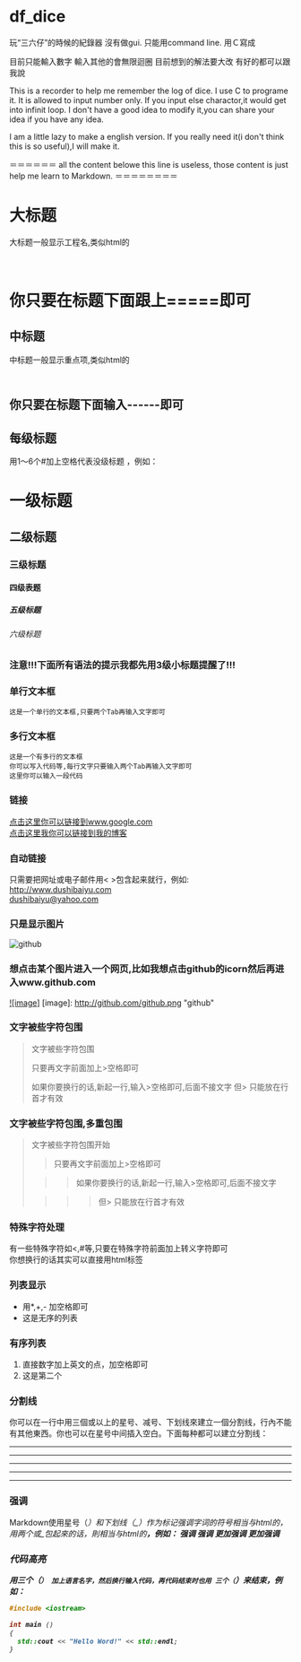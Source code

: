 # df_dice

玩“三六仔”的時候的紀錄器 沒有做gui. 只能用command line.
用Ｃ寫成

目前只能輸入數字 輸入其他的會無限迴圈 目前想到的解法要大改 有好的都可以跟我說

This is a recorder to help me remember the log of dice.
I use C to programe it.
It is allowed to input number only.
If you input else charactor,it would get into infinit loop.
I don't have a good idea to modify it,you can share your idea if you have any idea.

I am a little lazy to make a english version. If you really need it(i don't think this is so useful),I will make it.



＝＝＝＝＝＝ all the content belowe this line is useless, those content is just help me learn to Markdown. ＝＝＝＝＝＝＝＝




大标题
===================================
大标题一般显示工程名,类似html的<h1><br />
你只要在标题下面跟上=====即可


中标题
-----------------------------------
中标题一般显示重点项,类似html的<h2><br />
你只要在标题下面输入------即可

## 每级标题
用1～6个#加上空格代表没级标题 ，例如：
# 一级标题
## 二级标题
### 三级标题
#### 四级表题
##### 五级标题
###### 六级标题

### 注意!!!下面所有语法的提示我都先用3级小标题提醒了!!!

### 单行文本框
    这是一个单行的文本框,只要两个Tab再输入文字即可

### 多行文本框
    这是一个有多行的文本框
    你可以写入代码等,每行文字只要输入两个Tab再输入文字即可
    这里你可以输入一段代码


### 链接
  [点击这里你可以链接到www.google.com](http://www.google.com)<br />
  [点击这里我你可以链接到我的博客](http://www.dushibaiyu.com)<br />

### 自动链接
只需要把网址或电子邮件用< >包含起来就行，例如: <br />
<http://www.dushibaiyu.com> <br/>
<dushibaiyu@yahoo.com>

### 只是显示图片
![github](http://github.com/unicorn.png "github")

### 想点击某个图片进入一个网页,比如我想点击github的icorn然后再进入www.github.com
  [![image]](http://www.github.com/)
  [image]: http://github.com/github.png "github"

### 文字被些字符包围
> 文字被些字符包围
>
> 只要再文字前面加上>空格即可
>
> 如果你要换行的话,新起一行,输入>空格即可,后面不接文字
> 但> 只能放在行首才有效

### 文字被些字符包围,多重包围
> 文字被些字符包围开始
>
> > 只要再文字前面加上>空格即可
>
>  > > 如果你要换行的话,新起一行,输入>空格即可,后面不接文字
>
> > > > 但> 只能放在行首才有效

### 特殊字符处理
有一些特殊字符如<,#等,只要在特殊字符前面加上转义字符即可<br />
你想换行的话其实可以直接用html标签<br />

### 列表显示
* 用*,+,- 加空格即可
* 这是无序的列表

### 有序列表
1. 直接数字加上英文的点，加空格即可
2. 这是第二个

### 分割线
你可以在一行中用三個或以上的星号、减号、下划线來建立一個分割线，行內不能有其他東西。你也可以在星号中间插入空白。下面每种都可以建立分割线：
* * * *
***
----
____
- - -

### 强调
Markdown使用星号（*）和下划线（_）作为标记强调字词的符号相当与html的<em>，用两个*或_包起來的话，則相当与html的<strong>，例如：
*强调*
_强调_
**更加强调**
__更加强调__

### 代码高亮
用三个（`） 加上语言名字，然后换行输入代码，再代码结束时也用 三个（`）来结束，例如：<br />
```C++
#include <iostream>

int main ()
{
  std::cout << "Hello Word!" << std::endl;
}

```
